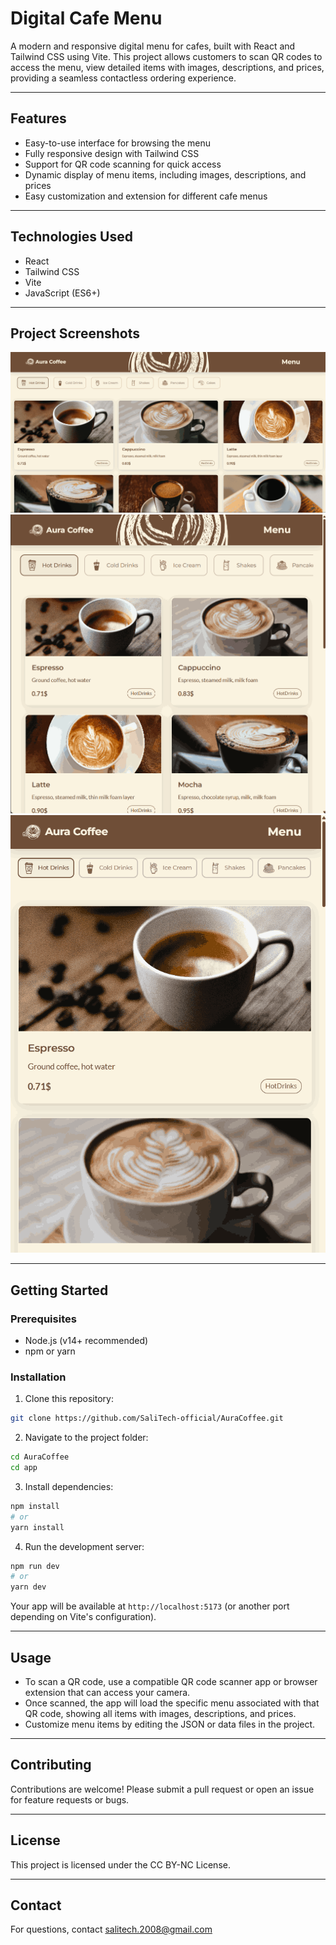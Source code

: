 # Digital Cafe Menu

A modern and responsive digital menu for cafes, built with React and Tailwind CSS using Vite. This project allows customers to scan QR codes to access the menu, view detailed items with images, descriptions, and prices, providing a seamless contactless ordering experience.

---

## Features

- Easy-to-use interface for browsing the menu
- Fully responsive design with Tailwind CSS
- Support for QR code scanning for quick access
- Dynamic display of menu items, including images, descriptions, and prices
- Easy customization and extension for different cafe menus

---

## Technologies Used

- React
- Tailwind CSS
- Vite
- JavaScript (ES6+)

---

## Project Screenshots

![Desktop](./app/public/previews/DesktopPreview.png)
![Tablet](./app/public/previews/TabletPreview.png)
![Mobile](./app/public/previews/MobilePreview.png)

---

## Getting Started

### Prerequisites

- Node.js (v14+ recommended)
- npm or yarn

### Installation

1. Clone this repository:
```bash
git clone https://github.com/SaliTech-official/AuraCoffee.git
```

2. Navigate to the project folder:
```bash
cd AuraCoffee
cd app
```

3. Install dependencies:
```bash
npm install
# or
yarn install
```

4. Run the development server:
```bash
npm run dev
# or
yarn dev
```

Your app will be available at `http://localhost:5173` (or another port depending on Vite's configuration).

---

## Usage

- To scan a QR code, use a compatible QR code scanner app or browser extension that can access your camera.
- Once scanned, the app will load the specific menu associated with that QR code, showing all items with images, descriptions, and prices.
- Customize menu items by editing the JSON or data files in the project.

---

## Contributing

Contributions are welcome! Please submit a pull request or open an issue for feature requests or bugs.

---

## License

This project is licensed under the CC BY-NC License.

---

## Contact

For questions, contact [salitech.2008@gmail.com](mailto:salitech.2008@gmail.com)
